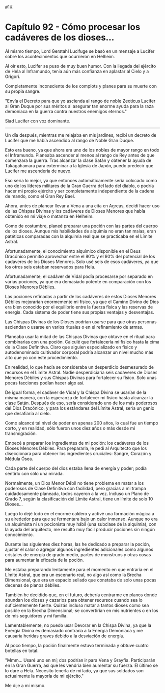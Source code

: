 
#1K 

# Capítulo 92 - Cómo procesar los cadáveres de los dioses…


Al mismo tiempo, Lord Gerstahl Lucifuge se basó en un mensaje a Lucifer sobre los acontecimientos que ocurrieron en Helheim.

Al oír esto, Lucifer se puso de muy buen humor. Con la llegada del ejército de Hela al Inframundo, tenía aún más confianza en aplastar al Cielo y a Grigori.

Completamente inconsciente de los complots y planes para su muerte con su propia sangre.

"Envía el Decreto para que yo ascienda al rango de noble Zeoticus Lucifer al Gran Duque por sus méritos al asegurar tan enorme ayuda para la raza demoníaca en la guerra contra nuestros enemigos eternos."

Siad Lucifer con voz dominante.

***

Un día después, mientras me relajaba en mis jardines, recibí un decreto de Lucifer que me había ascendido al rango de Noble Gran Duque.

Esto era bueno, ya que ahora era uno de los nobles de mayor rango en todo el Inframundo. Planeaba ascender al menos al rango de Rey antes de que comenzara la guerra. Tras alcanzar la clase Satán y obtener la ayuda de Takagahamara para exterminar a la Iglesia de Japón, puedo predecir que Lucifer me ascendería de nuevo.

Eso sería lo mejor, ya que entonces automáticamente sería colocado como uno de los líderes militares de la Gran Guerra del lado del diablo, o podría hacer mi propio ejército y ser completamente independiente de la cadena de mando, como el Gran Rey Bael.

Ahora, antes de planear llevar a Vena a una cita en Agreas, decidí hacer uso de las Chispas Divinas y los cadáveres de Dioses Menores que había obtenido en mi viaje o matanza en Helheim.

Como de costumbre, planeé preparar una poción con las partes del cuerpo de los dioses. Aunque mis habilidades de alquimia no eran tan malas, eran patéticas comparadas con la alquimia real que se practicaba en el Límite Astral.

Afortunadamente, el conocimiento alquímico disponible en el Deus Dracónico permitió aprovechar entre el 80% y el 90% del potencial de los cadáveres de los Dioses Menores. Solo usé seis de esos cadáveres, ya que los otros seis estaban reservados para Hela.

Afortunadamente, el cadáver de Vidal podía procesarse por separado en varias pociones, ya que era demasiado potente en comparación con los Dioses Menores Débiles.

Las pociones refinadas a partir de los cadáveres de estos Dioses Menores Débiles mejorarían enormemente mi físico, ya que el Camino Divino de Dios era bien conocido por el equilibrio entre la fuerza física y las reservas de energía. Cada sistema de poder tiene sus propias ventajas y desventajas.

Las Chispas Divinas de los Dioses podrían usarse para que otras personas asciendan o usarse en varios rituales o en el refinamiento de armas.

Planeaba usar la mitad de las Chispas Divinas que obtuve en el ritual para combinarlas con una poción. Calculé que fortalecería mi físico hasta la cima de la Clase Definitiva. Claro que alguien especializado en físico y autodenominado cultivador corporal podría alcanzar un nivel mucho más alto que yo con este procedimiento.

En realidad, lo que hacía se consideraba un desperdicio desmesurado de recursos en el Límite Astral. Nadie desperdiciaría seis cadáveres de Dioses Menores Débiles y sus Chispas Divinas para fortalecer su físico. Solo unas pocas facciones podían hacer algo así.

De igual forma, el cadáver de Vidal y la Chispa Divina se usarían de la misma manera, con la esperanza de fortalecer mi físico hasta alcanzar la clase Satán. Después de eso, sería considerado uno de los más poderosos del Dios Dracónico, y para los estándares del Límite Astral, sería un genio que desafiaría al cielo.

Como alcancé tal nivel de poder en apenas 200 años, lo cual fue un tiempo corto, y en realidad, sólo fueron unos diez años o más desde mi transmigración.

Empecé a preparar los ingredientes de mi poción: los cadáveres de los Dioses Menores Débiles. Para prepararla, le pedí al Arquitecto que los diseccionara para obtener los ingredientes cruciales: Sangre, Corazón y Médula Ósea.

Cada parte del cuerpo del dios estaba llena de energía y poder; podía sentirlo con sólo una mirada.

Normalmente, un Dios Menor Débil no tiene problema en matar a los poderosos de Clase Definitiva con facilidad, pero gracias a mi trampa cuidadosamente planeada, todos cayeron a la vez. Incluso un Plano de Grado 7, según la clasificación del Límite Astral, tiene un límite de solo 10 Dioses...

Luego lo dejé todo en el enorme caldero y activé una formación mágica a su alrededor para que se fermentara bajo un calor inmenso. Aunque no era un alquimista ni un pocionista muy hábil (una subclase de la alquimia), con la ayuda del arquitecto, me resultó muy fácil producir pociones sin ningún conocimiento.

Durante las siguientes diez horas, las he dedicado a preparar la poción, ajustar el calor o agregar algunos ingredientes adicionales como algunos cristales de energía de grado medio, partes de monstruos y otras cosas para aumentar la eficacia de la poción.

Me estaba preparando lentamente para el momento en que entraría en el Límite Astral, que era un escenario real, no algo así como la Brecha Dimensional, que era un espacio sellado que constaba de solo unas pocas decenas de planos débiles.

También he decidido que, en el futuro, debería centrarme en planos donde abundan los dioses y cazarlos para obtener recursos cuando sea lo suficientemente fuerte. Quizás incluso matar a tantos dioses como sea posible en la Brecha Dimensional; se convertirían en mis nutrientes o en los de mis seguidores y mi familia.

Lamentablemente, no puedo usar Devorar en la Chispa Divina, ya que la Energía Divina es demasiado contraria a la Energía Demoníaca y me causaría heridas graves debido a la desviación de energía.

Al poco tiempo, la poción finalmente estuvo terminada y obtuve cuatro botellas en total.

"Mmm... Usaré uno en mí; dos podrían ir para Vena y Grayfia. Participarán en la Gran Guerra, así que les vendría bien aumentar su fuerza. El último se lo daré a Hela. Necesito tenerla de mi lado, ya que sus soldados son actualmente la mayoría de mi ejército."

Me dije a mí mismo.